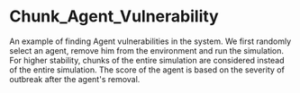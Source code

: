 # Chunk_Agent_Vulnerability
An example of finding Agent vulnerabilities in the system. We first randomly select an agent, remove him from the environment
and run the simulation. For higher stability, chunks of the entire simulation are considered instead of the entire simulation. The score of the agent is based on the severity of outbreak after the agent's removal.
